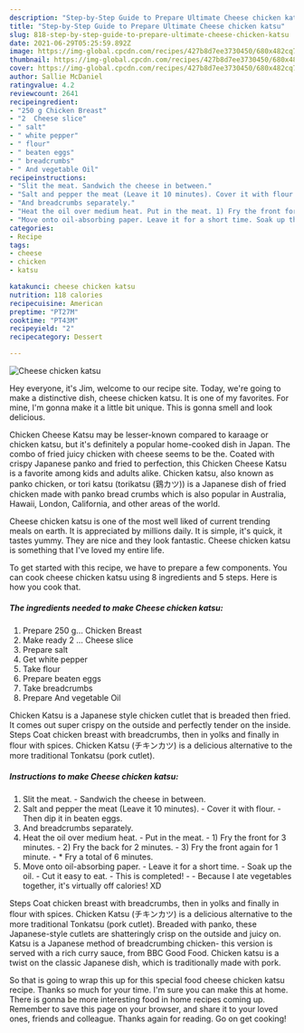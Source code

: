 ```yaml
---
description: "Step-by-Step Guide to Prepare Ultimate Cheese chicken katsu"
title: "Step-by-Step Guide to Prepare Ultimate Cheese chicken katsu"
slug: 818-step-by-step-guide-to-prepare-ultimate-cheese-chicken-katsu
date: 2021-06-29T05:25:59.892Z
image: https://img-global.cpcdn.com/recipes/427b8d7ee3730450/680x482cq70/cheese-chicken-katsu-recipe-main-photo.jpg
thumbnail: https://img-global.cpcdn.com/recipes/427b8d7ee3730450/680x482cq70/cheese-chicken-katsu-recipe-main-photo.jpg
cover: https://img-global.cpcdn.com/recipes/427b8d7ee3730450/680x482cq70/cheese-chicken-katsu-recipe-main-photo.jpg
author: Sallie McDaniel
ratingvalue: 4.2
reviewcount: 2641
recipeingredient:
- "250 g Chicken Breast"
- "2  Cheese slice"
- " salt"
- " white pepper"
- " flour"
- " beaten eggs"
- " breadcrumbs"
- " And vegetable Oil"
recipeinstructions:
- "Slit the meat. Sandwich the cheese in between."
- "Salt and pepper the meat (Leave it 10 minutes). Cover it with flour. Then dip it in beaten eggs."
- "And breadcrumbs separately."
- "Heat the oil over medium heat. Put in the meat. 1) Fry the front for 3 minutes. 2) Fry the back for 2 minutes. 3) Fry the front again for 1 minute. * Fry a total of 6 minutes."
- "Move onto oil-absorbing paper. Leave it for a short time. Soak up the oil. Cut it easy to eat. This is completed!  Because I ate vegetables together, it&#39;s virtually off calories! XD"
categories:
- Recipe
tags:
- cheese
- chicken
- katsu

katakunci: cheese chicken katsu 
nutrition: 118 calories
recipecuisine: American
preptime: "PT27M"
cooktime: "PT43M"
recipeyield: "2"
recipecategory: Dessert

---
```



![Cheese chicken katsu](https://img-global.cpcdn.com/recipes/427b8d7ee3730450/680x482cq70/cheese-chicken-katsu-recipe-main-photo.jpg)

Hey everyone, it's Jim, welcome to our recipe site. Today, we're going to make a distinctive dish, cheese chicken katsu. It is one of my favorites. For mine, I'm gonna make it a little bit unique. This is gonna smell and look delicious.

Chicken Cheese Katsu may be lesser-known compared to karaage or chicken katsu, but it&#39;s definitely a popular home-cooked dish in Japan. The combo of fried juicy chicken with cheese seems to be the. Coated with crispy Japanese panko and fried to perfection, this Chicken Cheese Katsu is a favorite among kids and adults alike. Chicken katsu, also known as panko chicken, or tori katsu (torikatsu (鶏カツ)) is a Japanese dish of fried chicken made with panko bread crumbs which is also popular in Australia, Hawaii, London, California, and other areas of the world.

Cheese chicken katsu is one of the most well liked of current trending meals on earth. It is appreciated by millions daily. It is simple, it's quick, it tastes yummy. They are nice and they look fantastic. Cheese chicken katsu is something that I've loved my entire life.


To get started with this recipe, we have to prepare a few components. You can cook cheese chicken katsu using 8 ingredients and 5 steps. Here is how you cook that.

<!--inarticleads1-->

##### The ingredients needed to make Cheese chicken katsu:

1. Prepare 250 g... Chicken Breast
1. Make ready 2 ... Cheese slice
1. Prepare  salt
1. Get  white pepper
1. Take  flour
1. Prepare  beaten eggs
1. Take  breadcrumbs
1. Prepare  And vegetable Oil


Chicken Katsu is a Japanese style chicken cutlet that is breaded then fried. It comes out super crispy on the outside and perfectly tender on the inside. Steps Coat chicken breast with breadcrumbs, then in yolks and finally in flour with spices. Chicken Katsu (チキンカツ) is a delicious alternative to the more traditional Tonkatsu (pork cutlet). 

<!--inarticleads2-->

##### Instructions to make Cheese chicken katsu:

1. Slit the meat. - Sandwich the cheese in between.
1. Salt and pepper the meat (Leave it 10 minutes). - Cover it with flour. - Then dip it in beaten eggs.
1. And breadcrumbs separately.
1. Heat the oil over medium heat. - Put in the meat. - 1) Fry the front for 3 minutes. - 2) Fry the back for 2 minutes. - 3) Fry the front again for 1 minute. - * Fry a total of 6 minutes.
1. Move onto oil-absorbing paper. - Leave it for a short time. - Soak up the oil. - Cut it easy to eat. - This is completed! -  - Because I ate vegetables together, it&#39;s virtually off calories! XD


Steps Coat chicken breast with breadcrumbs, then in yolks and finally in flour with spices. Chicken Katsu (チキンカツ) is a delicious alternative to the more traditional Tonkatsu (pork cutlet). Breaded with panko, these Japanese-style cutlets are shatteringly crisp on the outside and juicy on. Katsu is a Japanese method of breadcrumbing chicken- this version is served with a rich curry sauce, from BBC Good Food. Chicken katsu is a twist on the classic Japanese dish, which is traditionally made with pork. 

So that is going to wrap this up for this special food cheese chicken katsu recipe. Thanks so much for your time. I'm sure you can make this at home. There is gonna be more interesting food in home recipes coming up. Remember to save this page on your browser, and share it to your loved ones, friends and colleague. Thanks again for reading. Go on get cooking!
